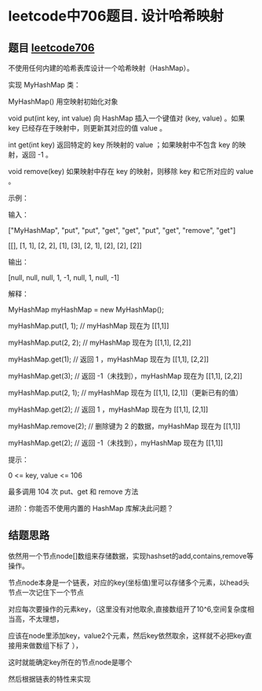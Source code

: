 # leetcode中706题目. 设计哈希映射

## 题目 [leetcode706](https://leetcode-cn.com/problems/design-hashmap/)

不使用任何内建的哈希表库设计一个哈希映射（HashMap）。

实现 MyHashMap 类：

MyHashMap() 用空映射初始化对象

void put(int key, int value) 向 HashMap 插入一个键值对 (key, value) 。如果 key 已经存在于映射中，则更新其对应的值 value 。

int get(int key) 返回特定的 key 所映射的 value ；如果映射中不包含 key 的映射，返回 -1 。

void remove(key) 如果映射中存在 key 的映射，则移除 key 和它所对应的 value 。


示例：

输入：

["MyHashMap", "put", "put", "get", "get", "put", "get", "remove", "get"]

[[], [1, 1], [2, 2], [1], [3], [2, 1], [2], [2], [2]]

输出：

[null, null, null, 1, -1, null, 1, null, -1]

解释：

MyHashMap myHashMap = new MyHashMap();

myHashMap.put(1, 1); // myHashMap 现在为 [[1,1]]

myHashMap.put(2, 2); // myHashMap 现在为 [[1,1], [2,2]]

myHashMap.get(1);    // 返回 1 ，myHashMap 现在为 [[1,1], [2,2]]

myHashMap.get(3);    // 返回 -1（未找到），myHashMap 现在为 [[1,1], [2,2]]

myHashMap.put(2, 1); // myHashMap 现在为 [[1,1], [2,1]]（更新已有的值）

myHashMap.get(2);    // 返回 1 ，myHashMap 现在为 [[1,1], [2,1]]

myHashMap.remove(2); // 删除键为 2 的数据，myHashMap 现在为 [[1,1]]

myHashMap.get(2);    // 返回 -1（未找到），myHashMap 现在为 [[1,1]]


提示：

0 <= key, value <= 106

最多调用 104 次 put、get 和 remove 方法

进阶：你能否不使用内置的 HashMap 库解决此问题？



## 结题思路

依然用一个节点node[]数组来存储数据，实现hashset的add,contains,remove等操作。

节点node本身是一个链表，对应的key(坐标值)里可以存储多个元素，以head头节点一次记住下一个节点

对应每次要操作的元素key，（这里没有对他取余,直接数组开了10^6,空间复杂度相当高，不太理想，

应该在node里添加key，value2个元素，然后key依然取余，这样就不必把key直接用来做数组下标了 ），

这时就能确定key所在的节点node是哪个

然后根据链表的特性来实现


   
